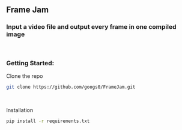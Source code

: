 ## Frame Jam
### Input a video file and output every frame in one compiled image

<br>

### Getting Started:
Clone the repo
```bash
git clone https://github.com/googs0/FrameJam.git
```

<br>

Installation
```bash
pip install -r requirements.txt
```
